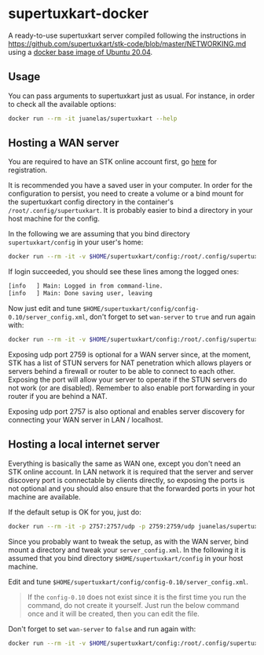 # supertuxkart-docker
A ready-to-use supertuxkart server compiled following the instructions in https://github.com/supertuxkart/stk-code/blob/master/NETWORKING.md using a [docker base image of Ubuntu 20.04](https://hub.docker.com/_/ubuntu).

## Usage
You can pass arguments to supertuxkart just as usual. For instance, in order to check all the available options:

```sh
docker run --rm -it juanelas/supertuxkart --help
```

## Hosting a WAN server

You are required to have an STK online account first, go [here](https://online.supertuxkart.net/register.php) for registration.

It is recommended you have a saved user in your computer. In order for the configuration to persist, you need to create a volume or a bind mount for the supertuxkart config directory in the container's `/root/.config/supertuxkart`. It is probably easier to bind a directory in your host machine for the config.

In the following we are assuming that you bind directory `supertuxkart/config` in your user's home:

```sh
docker run --rm -it -v $HOME/supertuxkart/config:/root/.config/supertuxkart juanelas/supertuxkart --init-user --login=your_registered_name --password=your_password
```

If login succeeded, you should see these lines among the logged ones:

```sh
[info   ] Main: Logged in from command-line.
[info   ] Main: Done saving user, leaving
```

Now just edit and tune `$HOME/supertuxkart/config/config-0.10/server_config.xml`, don't forget to set `wan-server` to `true` and run again with:

```sh
docker run --rm -it -v $HOME/supertuxkart/config:/root/.config/supertuxkart -p 2757:2757/udp -p 2759:2759/udp juanelas/supertuxkart
```

Exposing udp port 2759 is optional for a WAN server since, at the moment, STK has a list of STUN servers for NAT penetration which allows players or servers behind a firewall or router to be able to connect to each other. Exposing the port will allow your server to operate if the STUN servers do not work (or are disabled). Remember to also enable port forwarding in your router if you are behind a NAT.

Exposing udp port 2757 is also optional and enables server discovery for connecting your WAN server in LAN / localhost.

## Hosting a local internet server

Everything is basically the same as WAN one, except you don't need an STK online account. In LAN network it is required that the server and server discovery port is connectable by clients directly, so exposing the ports is not optional and you should also ensure that the forwarded ports in your hot machine are available.

If the default setup is OK for you, just do:

```sh
docker run --rm -it -p 2757:2757/udp -p 2759:2759/udp juanelas/supertuxkart  --lan-server=your_server_name
```

Since you probably want to tweak the setup, as with the WAN server, bind mount a directory and tweak your `server_config.xml`. In the following it is assumed that you bind directory `$HOME/supertuxkart/config` in your host machine.

Edit and tune `$HOME/supertuxkart/config/config-0.10/server_config.xml`.

> If the `config-0.10` does not exist since it is the first time you run the command, do not create it yourself. Just run the below command once and it will be created, then you can edit the file.

Don't forget to set `wan-server` to `false` and run again with:

```sh
docker run --rm -it -v $HOME/supertuxkart/config:/root/.config/supertuxkart -p 2757:2757/udp -p 2759:2759/udp juanelas/supertuxkart
```
